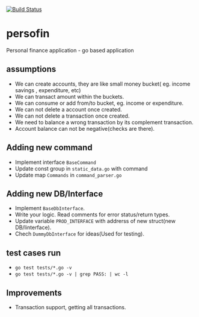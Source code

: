 [![Build Status](https://github.com/pogo420/persofin/actions/workflows/go.yml/badge.svg?branch=master)](https://github.com/pogo420/persofin/actions/workflows/go.yml)

# persofin
Personal finance application - go based application 

## assumptions 
* We can create accounts, they are like small money bucket( eg. income savings , expenditure, etc)
* We can transact amount within the buckets.
* We can consume or add from/to bucket, eg. income or expenditure.
* We can not delete a account once created.
* We can not delete a transaction once created.
* We need to balance a wrong transaction by its complement transaction.
* Account balance can not be negative(checks are there).

## Adding new command  
* Implement interface `BaseCommand`
* Update const group in `static_data.go` with command 
* Update map `Commands` in `command_parser.go`

## Adding new DB/Interface
* Implement `BaseDbInterface`.
* Write your logic. Read comments for error status/return types.
* Update variable `PROD_INTERFACE` with addrerss of new struct(new DB/Iinterface).
* Chech `DummyDbInterface` for ideas(Used for testing).

## test cases run
* `go test tests/*.go -v`
* `go test tests/*.go -v | grep PASS: | wc -l`

## Improvements
* Transaction support, getting all transactions.
